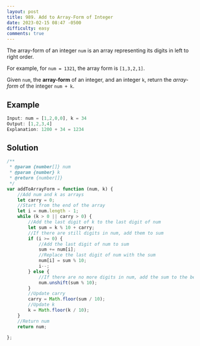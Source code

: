 ```yaml
---
layout: post
title: 989. Add to Array-Form of Integer
date: 2023-02-15 08:47 -0500
difficulty: easy
comments: true
---
```


The array-form of an integer `num` is an array representing its digits in left to right order.

For example, for `num = 1321`, the array form is `[1,3,2,1]`.

Given `num`, the **array-form** of an integer, and an integer `k`, return the _array-form_ of the integer `num + k`.

## Example

```javascript
Input: num = [1,2,0,0], k = 34
Output: [1,2,3,4]
Explanation: 1200 + 34 = 1234
```

## Solution

```javascript
/**
 * @param {number[]} num
 * @param {number} k
 * @return {number[]}
 */
var addToArrayForm = function (num, k) {
    //Add num and k as arrays
    let carry = 0;
    //Start from the end of the array
    let i = num.length - 1;
    while (k > 0 || carry > 0) {
        //Add the last digit of k to the last digit of num
        let sum = k % 10 + carry;
        //If there are still digits in num, add them to sum
        if (i >= 0) {
            //Add the last digit of num to sum
            sum += num[i];
            //Replace the last digit of num with the sum
            num[i] = sum % 10;
            i--;
        } else {
            //If there are no more digits in num, add the sum to the beginning of num
            num.unshift(sum % 10);
        }
        //Update carry
        carry = Math.floor(sum / 10);
        //Update k
        k = Math.floor(k / 10);
    }
    //Return num
    return num;

};
```
